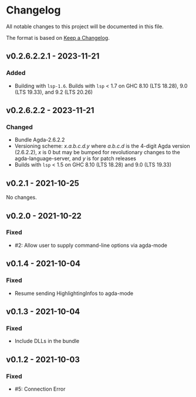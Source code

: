 # Changelog

All notable changes to this project will be documented in this file.

The format is based on [Keep a Changelog](https://keepachangelog.com/en/1.0.0/).

## v0.2.6.2.2.1 - 2023-11-21

### Added

- Building with `lsp-1.6`.
  Builds with `lsp` < 1.7 on GHC 8.10 (LTS 18.28), 9.0 (LTS 19.33), and 9.2 (LTS 20.26)

## v0.2.6.2.2 - 2023-11-21

### Changed

- Bundle Agda-2.6.2.2
- Versioning scheme: _x.a.b.c.d.y_ where _a.b.c.d_ is the 4-digit Agda version (2.6.2.2), _x_ is 0 but may be bumped for revolutionary changes to the agda-language-server, and _y_ is for patch releases
- Builds with `lsp` < 1.5 on GHC 8.10 (LTS 18.28) and 9.0 (LTS 19.33)

## v0.2.1 - 2021-10-25

No changes.

## v0.2.0 - 2021-10-22

### Fixed
- #2: Allow user to supply command-line options via agda-mode

## v0.1.4 - 2021-10-04

### Fixed
- Resume sending HighlightingInfos to agda-mode

## v0.1.3 - 2021-10-04

### Fixed
- Include DLLs in the bundle

## v0.1.2 - 2021-10-03

### Fixed
- #5: Connection Error
